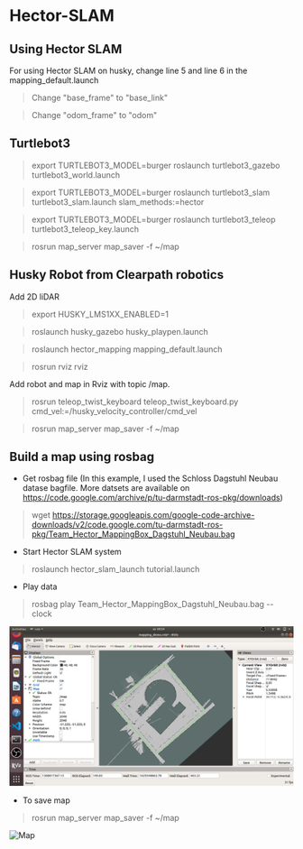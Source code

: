 # Hector-SLAM

## Using Hector SLAM

For using Hector SLAM on husky, change line 5 and line 6 in the mapping_default.launch

>  Change "base_frame" to "base_link"

>  Change "odom_frame" to "odom"

## Turtlebot3

> export TURTLEBOT3_MODEL=burger
> roslaunch turtlebot3_gazebo turtlebot3_world.launch

> export TURTLEBOT3_MODEL=burger
> roslaunch turtlebot3_slam turtlebot3_slam.launch slam_methods:=hector

> export TURTLEBOT3_MODEL=burger
> roslaunch turtlebot3_teleop turtlebot3_teleop_key.launch

> rosrun map_server map_saver -f ~/map

## Husky Robot from Clearpath robotics

Add 2D liDAR 

> export HUSKY_LMS1XX_ENABLED=1

> roslaunch husky_gazebo husky_playpen.launch

> roslaunch hector_mapping mapping_default.launch

> rosrun rviz rviz

Add robot and map in Rviz with topic /map.

> rosrun teleop_twist_keyboard teleop_twist_keyboard.py cmd_vel:=/husky_velocity_controller/cmd_vel

> rosrun map_server map_saver -f ~/map

## Build a map using rosbag

- Get rosbag file (In this example, I used the Schloss Dagstuhl Neubau datase bagfile. More datsets are available on https://code.google.com/archive/p/tu-darmstadt-ros-pkg/downloads)

> wget https://storage.googleapis.com/google-code-archive-downloads/v2/code.google.com/tu-darmstadt-ros-pkg/Team_Hector_MappingBox_Dagstuhl_Neubau.bag

- Start Hector SLAM system

> roslaunch hector_slam_launch tutorial.launch

- Play data

> rosbag play Team_Hector_MappingBox_Dagstuhl_Neubau.bag  --clock

![Rviz](https://github.com/dhunnyzaheer/Hector-SLAM/blob/main/images/rviz_hector_rosbag.png)

- To save map

> rosrun map_server map_saver -f ~/map

![Map](https://github.com/dhunnyzaheer/Hector-SLAM/blob/main/images/map.pgm)